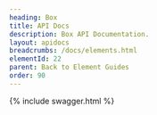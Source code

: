 ```yaml
---
heading: Box
title: API Docs
description: Box API Documentation.
layout: apidocs
breadcrumbs: /docs/elements.html
elementId: 22
parent: Back to Element Guides
order: 90
---
```


{% include swagger.html %}
